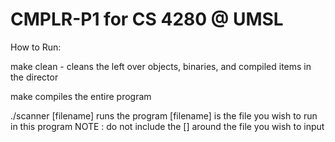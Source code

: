 # CMPLR-P1 for CS 4280 @ UMSL

How to Run:

make clean -
  cleans the left over objects, binaries, and compiled items in the director
  
make
  compiles the entire program

./scanner [filename]
  runs the program [filename] is the file you wish to run in this program 
  NOTE : do not include the [] around the file you wish to input
